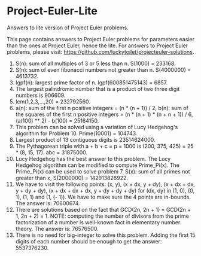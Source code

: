 # Project-Euler-Lite
Answers to lite version of Project Euler problems.

This page contains answers to Project Euler problems for parameters easier than the ones at Project Euler, hence the lite. For answers to Project Euler problems, please visit: https://github.com/luckytoilet/projecteuler-solutions.

1. S(n): sum of all multiples of 3 or 5 less than n. S(1000) = 233168.
2. S(n): sum of even fibonacci numbers not greater than n. S(4000000) = 4613732.
3. lgpf(n): largest prime factor of n. lgpf(600851475143) = 6857.
4. The largest palindromic number that is a product of two three digit numbers is 906609.
5. lcm(1,2,3,...,20) = 232792560.
6. a(n): sum of the first n positive integers = (n * (n + 1)) / 2, b(n): sum of the squares of the first n positive integers = (n * (n + 1) * (n + n + 1)) / 6, (a(100) ** 2) - b(100) = 25164150.
7. This problem can be solved using a variation of Lucy Hedgehog's algorithm for Problem 10. Prime(10001) = 104743.
8. Largest product of 13 contiguous digits is 23514624000.
9. The Pythagorean triple with a + b + c = p = 1000 is (200, 375, 425) = 25 * (8, 15, 17). abc = 31875000.
10. Lucy Hedgehog has the best answer to this problem. The Lucy Hedgehog algorithm can be modified to compute Prime_Pi(x). The Prime_Pi(x) can be used to solve problem 7. S(x): sum of all primes not greater than x, S(2000000) = 142913828922.
11. We have to visit the following points: (x, y), (x + dx, y + dy), (x + dx + dx, y + dy + dy), (x + dx + dx + dx, y + dy + dy + dy) for (dx, dy) in (1, 0), (0, 1), (1, 1) and (1, (- 1)). We have to make sure the 4 points are in-bounds. The answer is: 70600674.
12. There are solutions based on the fact that GCD(2n, 2n + 1) = GCD(2n + 1, 2n + 2) = 1. NOTE: computing the number of divisors from the prime factorization of a number is well-known fact in elementary number theory. The answer is: 76576500.
13. There is no need for big-integer to solve this problem. Adding the first 15 digits of each number should be enough to get the answer: 5537376230.

